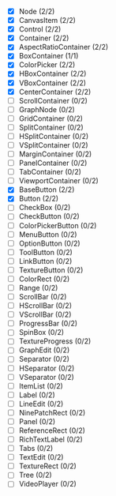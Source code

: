 - [x] Node (2/2)
- [x] CanvasItem (2/2)
- [x] Control (2/2)
- [x] Container (2/2)
- [x] AspectRatioContainer (2/2)
- [x] BoxContainer (1/1)
- [x] ColorPicker (2/2)
- [x] HBoxContainer (2/2)
- [x] VBoxContainer (2/2)
- [x] CenterContainer (2/2)
- [ ] ScrollContainer (0/2)
- [ ] GraphNode (0/2)
- [ ] GridContainer (0/2)
- [ ] SplitContainer (0/2)
- [ ] HSplitContainer (0/2)
- [ ] VSplitContainer (0/2)
- [ ] MarginContainer (0/2)
- [ ] PanelContainer (0/2)
- [ ] TabContainer (0/2)
- [ ] ViewportContainer (0/2)
- [x] BaseButton (2/2)
- [x] Button (2/2)
- [ ] CheckBox (0/2)
- [ ] CheckButton (0/2)
- [ ] ColorPickerButton (0/2)
- [ ] MenuButton (0/2)
- [ ] OptionButton (0/2)
- [ ] ToolButton (0/2)
- [ ] LinkButton (0/2)
- [ ] TextureButton (0/2)
- [ ] ColorRect (0/2)
- [ ] Range (0/2)
- [ ] ScrollBar (0/2)
- [ ] HScrollBar (0/2)
- [ ] VScrollBar (0/2)
- [ ] ProgressBar (0/2)
- [ ] SpinBox (0/2)
- [ ] TextureProgress (0/2)
- [ ] GraphEdit (0/2)
- [ ] Separator (0/2)
- [ ] HSeparator (0/2)
- [ ] VSeparator (0/2)
- [ ] ItemList (0/2)
- [ ] Label (0/2)
- [ ] LineEdit (0/2)
- [ ] NinePatchRect (0/2)
- [ ] Panel (0/2)
- [ ] ReferenceRect (0/2)
- [ ] RichTextLabel (0/2)
- [ ] Tabs (0/2)
- [ ] TextEdit (0/2)
- [ ] TextureRect (0/2)
- [ ] Tree (0/2)
- [ ] VideoPlayer (0/2)
